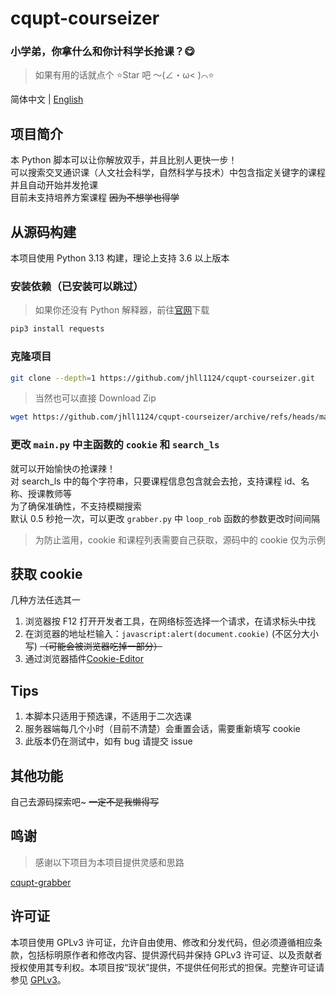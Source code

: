 # cqupt-courseizer

### 小学弟，你拿什么和你计科学长抢课？😋

> 如果有用的话就点个 ⭐Star 吧 ～(∠・ω< )⌒⭐

简体中文 | [English](/README_en-US.md)

## 项目简介

本 Python 脚本可以让你解放双手，并且比别人更快一步！  
可以搜索交叉通识课（人文社会科学，自然科学与技术）中包含指定关键字的课程并且自动开始并发抢课  
目前未支持培养方案课程 ~~因为不想学也得学~~

## 从源码构建

本项目使用 Python 3.13 构建，理论上支持 3.6 以上版本

### 安装依赖（已安装可以跳过）

> 如果你还没有 Python 解释器，前往[官网](https://www.python.org/downloads/)下载

```bash
pip3 install requests
```

### 克隆项目

```bash
git clone --depth=1 https://github.com/jhll1124/cqupt-courseizer.git
```

> 当然也可以直接 Download Zip

```bash
wget https://github.com/jhll1124/cqupt-courseizer/archive/refs/heads/main.zip
```

### 更改 `main.py` 中主函数的 `cookie` 和 `search_ls`

就可以开始愉快の抢课辣！  
对 search_ls 中的每个字符串，只要课程信息包含就会去抢，支持课程 id、名称、授课教师等  
为了确保准确性，不支持模糊搜索  
默认 0.5 秒抢一次，可以更改 `grabber.py` 中 `loop_rob` 函数的参数更改时间间隔  

> 为防止滥用，cookie 和课程列表需要自己获取，源码中的 cookie 仅为示例

## 获取 cookie

几种方法任选其一

1. 浏览器按 F12 打开开发者工具，在网络标签选择一个请求，在请求标头中找
2. 在浏览器的地址栏输入：`javascript:alert(document.cookie)` (不区分大小写) ~~（可能会被浏览器吃掉一部分）~~
3. 通过浏览器插件[Cookie-Editor](https://chromewebstore.google.com/detail/cookie-editor/hlkenndednhfkekhgcdicdfddnkalmdm)

## Tips

1. 本脚本只适用于预选课，不适用于二次选课
2. 服务器端每几个小时（目前不清楚）会重置会话，需要重新填写 cookie
3. 此版本仍在测试中，如有 bug 请提交 issue

## 其他功能

自己去源码探索吧~ ~~一定不是我懒得写~~

## 鸣谢

> 感谢以下项目为本项目提供灵感和思路

[cqupt-grabber](https://github.com/LgoLgo/cqupt-grabber)

## 许可证

本项目使用 GPLv3 许可证，允许自由使用、修改和分发代码，但必须遵循相应条款，包括标明原作者和修改内容、提供源代码并保持 GPLv3 许可证、以及贡献者授权使用其专利权。本项目按“现状”提供，不提供任何形式的担保。完整许可证请参见 [GPLv3](https://www.gnu.org/licenses/gpl-3.0.html)。

